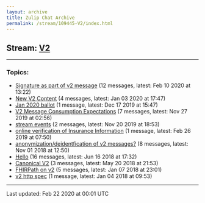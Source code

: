 ```yaml
---
layout: archive
title: Zulip Chat Archive
permalink: /stream/109445-V2/index.html
---
```


## Stream: [V2](https://hl7webmaster.github.io/zulip-hl7-org/stream/109445-V2/index.html)
---

### Topics:

* [Signature as part of v2 message](topic/Signature.20as.20part.20of.20v2.20message.html) (12 messages, latest: Feb 10 2020 at 13:22)
* [New V2 Content](topic/New.20V2.20Content.html) (4 messages, latest: Jan 03 2020 at 17:47)
* [Jan 2020 ballot](topic/Jan.202020.20ballot.html) (1 message, latest: Dec 17 2019 at 15:47)
* [V2 Message Consumption Expectations](topic/V2.20Message.20Consumption.20Expectations.html) (7 messages, latest: Nov 27 2019 at 02:56)
* [stream events](topic/stream.20events.html) (2 messages, latest: Nov 20 2019 at 18:53)
* [online verification of Insurance Information](topic/online.20verification.20of.20Insurance.20Information.html) (1 message, latest: Feb 26 2019 at 07:50)
* [anonymization/deidentfication of v2 messages?](topic/anonymization.2Fdeidentfication.20of.20v2.20messages.3F.html) (8 messages, latest: Nov 01 2018 at 12:50)
* [Hello](topic/Hello.html) (16 messages, latest: Jun 16 2018 at 17:32)
* [Canonical V2](topic/Canonical.20V2.html) (3 messages, latest: May 20 2018 at 21:53)
* [FHIRPath on v2](topic/FHIRPath.20on.20v2.html) (5 messages, latest: Jan 07 2018 at 23:01)
* [v2 http spec](topic/v2.20http.20spec.html) (1 message, latest: Jan 04 2018 at 09:53)

<hr><p>Last updated: Feb 22 2020 at 00:01 UTC</p>